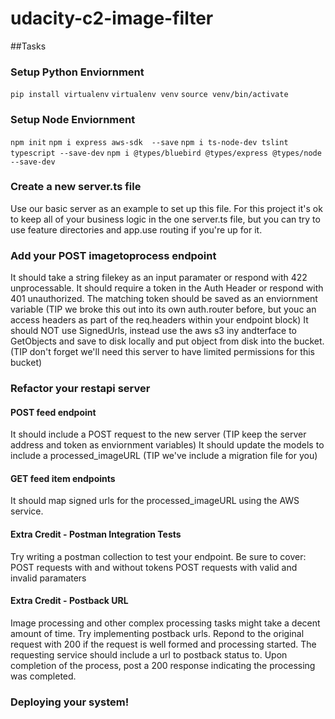 # udacity-c2-image-filter



##Tasks
### Setup Python Enviornment
`pip install virtualenv`
`virtualenv venv`
`source venv/bin/activate`

### Setup Node Enviornment
`npm init`
`npm i express aws-sdk  --save`
`npm i ts-node-dev tslint typescript --save-dev`
`npm i @types/bluebird @types/express @types/node --save-dev`

### Create a new server.ts file
Use our basic server as an example to set up this file. For this project it's ok to keep all of your business logic in the one server.ts file, but you can try to use feature directories and app.use routing if you're up for it.

### Add your POST imagetoprocess endpoint
It should take a string filekey as an input paramater or respond with 422 unprocessable.
It should require a token in the Auth Header or respond with 401 unauthorized.
    The matching token should be saved as an enviornment variable
    (TIP we broke this out into its own auth.router before, but youc an access headers as part of the req.headers within your endpoint block)
It should NOT use SignedUrls, instead use the aws s3 iny andterface to GetObjects and save to disk locally and put object from disk into the bucket.
    (TIP don't forget we'll need this server to have limited permissions for this bucket)

### Refactor your restapi server
#### POST feed endpoint
It should include a POST request to the new server (TIP keep the server address and token as enviornment variables)
It should update the models to include a processed_imageURL (TIP we've include a migration file for you)

#### GET feed item endpoints
It should map signed urls for the processed_imageURL using the AWS service.

#### Extra Credit - Postman Integration Tests
Try writing a postman collection to test your endpoint. Be sure to cover:
    POST requests with and without tokens
    POST requests with valid and invalid paramaters

#### Extra Credit - Postback URL
Image processing and other complex processing tasks might take a decent amount of time. Try implementing postback urls.
    Repond to the original request with 200 if the request is well formed and processing started. The requesting service should include a url to postback status to.
    Upon completion of the process, post a 200 response indicating the processing was completed.

### Deploying your system!
